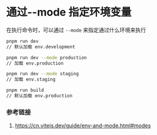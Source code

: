 # 通过--mode 指定环境变量

在执行命令时，可以通过 `--mode` 来指定通过什么环境来执行

```bash
pnpm run dev
// 默认加载 env.development

pnpm run dev --mode production
// 加载 env.production

pnpm run dev --mode staging
// 加载 env.staging

pnpm run build
// 默认加载 env.production
```

### 参考链接

1. https://cn.vitejs.dev/guide/env-and-mode.html#modes
